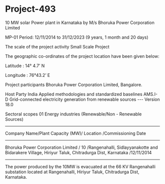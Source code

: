 # Project-493
 10 MW solar Power plant in Karnataka by M/s Bhoruka Power Corporation Limited

MP-01 Period: 12/11/2014 to 31/12/2023 (9 years, 1 month and 20 days)

The scale of the project activity Small Scale Project

The geographic co-ordinates of the project location have been given below:

Latitude : 14° 4.7’ N

Longitude : 76°43.2’ E

Project participants Bhoruka Power Corporation Limited,
Bangalore.

Host Party India
Applied methodologies and standardized
baselines
AMS.I-D Grid-connected electricity
generation from renewable sources ---
Version 18.0

Sectoral scopes 01 Energy industries (Renewable/Non -
Renewable Sources)
_________________
Company Name/Plant Capacity (MW)/ Location /Commissioning Date
_______________
Bhoruka Power Corporation Limited / 10 /Rangenahalli, Sidlayyanakotte and Bidarakere Village, Hiriyur Taluk, Chitradurga Dist, Karnataka /12/11/2014
_________________
The power produced by the 10MW is evacuated at the 66 KV Rangenahalli substation located at
Rangenahalli, Hiriyur Taluk, Chitradurga Dist, Karnataka. 

